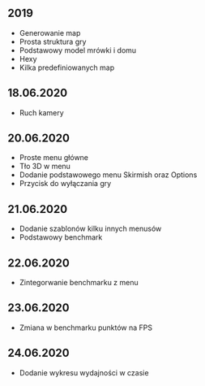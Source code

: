 ## 2019
- Generowanie map
- Prosta struktura gry
- Podstawowy model mrówki i domu
- Hexy
- Kilka predefiniowanych map
## 18.06.2020
- Ruch kamery
## 20.06.2020
- Proste menu główne
- Tło 3D w menu
- Dodanie podstawowego menu Skirmish oraz Options
- Przycisk do wyłączania gry
## 21.06.2020
- Dodanie szablonów kilku innych menusów
- Podstawowy benchmark
## 22.06.2020
- Zintegorwanie benchmarku z menu
## 23.06.2020
- Zmiana w benchmarku punktów na FPS
## 24.06.2020
- Dodanie wykresu wydajności w czasie

